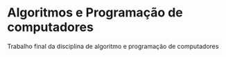 # Algoritmos e Programação de computadores
Trabalho final da disciplina de algoritmo e programação de computadores
